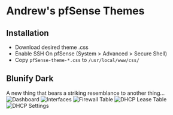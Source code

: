 # Andrew's pfSense Themes

## Installation
* Download desired theme .css
* Enable SSH On pfSense (System > Advanced > Secure Shell)
* Copy `pfSense-theme-*.css` to `/usr/local/www/css/`

## Blunify Dark
A new thing that bears a striking resemblance to another thing...
![Dashboard](https://user-images.githubusercontent.com/12575339/132439333-6203ec54-ca41-415c-8330-18765d2048ed.png)
![Interfaces](https://user-images.githubusercontent.com/12575339/132439327-53c725da-7d07-4b8c-809e-083806ab90d4.png)
![Firewall Table](https://user-images.githubusercontent.com/12575339/132439325-d13a41f7-bb08-4805-813e-d8b1288f9ea5.png)
![DHCP Lease Table](https://user-images.githubusercontent.com/12575339/132439329-9ca1bd19-bded-4de5-a272-2b34d924c699.png)
![DHCP Settings](https://user-images.githubusercontent.com/12575339/132439331-efd80123-3a9b-4e31-9fb1-f5c2c95e04b9.png)
